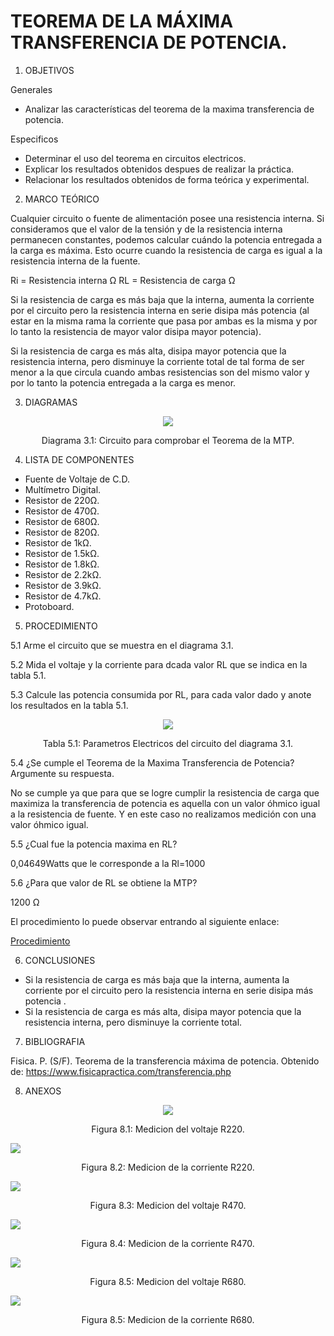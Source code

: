 # TEOREMA DE LA MÁXIMA TRANSFERENCIA DE POTENCIA.

1. OBJETIVOS

Generales

* Analizar las características del teorema de la maxima transferencia de potencia. 

Especificos

* Determinar el uso del teorema en circuitos electricos. 
* Explicar los resultados obtenidos despues de realizar la práctica.
* Relacionar los resultados obtenidos de forma teórica y experimental.

2. MARCO TEÓRICO 

Cualquier circuito o fuente de alimentación posee una resistencia interna. Si consideramos que el valor de la tensión y de la resistencia interna permanecen constantes, podemos calcular cuándo la potencia entregada a la carga es máxima. Esto ocurre cuando la resistencia de carga es igual a la resistencia interna de la fuente.

Ri = Resistencia interna Ω
RL = Resistencia de carga Ω

Si la resistencia de carga es más baja que la interna, aumenta la corriente por el circuito pero la resistencia interna en serie disipa más potencia (al estar en la misma rama la corriente que pasa por ambas es la misma y por lo tanto la resistencia de mayor valor disipa mayor potencia).

Si la resistencia de carga es más alta, disipa mayor potencia que la resistencia interna, pero disminuye la corriente total de tal forma de ser menor a la que circula cuando ambas resistencias son del mismo valor y por lo tanto la potencia entregada a la carga es menor.

3. DIAGRAMAS

<p align="center">
  <img src="https://github.com/Dillanj2/Informe8/blob/main/Im%C3%A1genes/CircuitoMTP.jpg">
</p>
<p align="center">
  Diagrama 3.1: Circuito para comprobar el Teorema de la MTP.
</p>

4. LISTA DE COMPONENTES

* Fuente de Voltaje de C.D. 
* Multímetro Digital.
* Resistor de 220Ω.
* Resistor de 470Ω.
* Resistor de 680Ω.
* Resistor de 820Ω.
* Resistor de 1kΩ.
* Resistor de 1.5kΩ.
* Resistor de 1.8kΩ.
* Resistor de 2.2kΩ.
* Resistor de 3.9kΩ.
* Resistor de 4.7kΩ.
* Protoboard.

5. PROCEDIMIENTO

5.1 Arme el circuito que se muestra en el diagrama 3.1.

5.2 Mida el voltaje y la corriente para dcada valor RL que se indica en la tabla 5.1.

5.3 Calcule las potencia consumida por RL, para cada valor dado y anote los resultados en la tabla 5.1.

<p align="center">
  <img src="https://github.com/Dillanj2/Informe8/blob/main/Im%C3%A1genes/TablaPotencia.jpg">
</p>
<p align="center">
  Tabla 5.1: Parametros Electricos del circuito del diagrama 3.1.
</p>

5.4 ¿Se cumple el Teorema de la Maxima Transferencia de Potencia? Argumente su respuesta.

No se cumple ya que para que se logre cumplir la resistencia de carga que maximiza la transferencia de potencia es aquella con un valor óhmico igual a la resistencia de fuente. Y en este caso no realizamos medición con una valor óhmico igual.

5.5 ¿Cual fue la potencia maxima en RL? 

0,04649Watts que le corresponde a la Rl=1000

5.6 ¿Para que valor de RL se obtiene la MTP?

1200 Ω

El procedimiento lo puede observar entrando al siguiente enlace: 

<p><a href="https://github.com/Dillanj2/Informe8/blob/main/C%C3%B3digo%20fuente/Procedimiento_de_Laboratorio_8.pdf">Procedimiento</a>

6. CONCLUSIONES

* Si la resistencia de carga es más baja que la interna, aumenta la corriente por el circuito pero la resistencia interna en serie disipa más potencia . 
* Si la resistencia de carga es más alta, disipa mayor potencia que la resistencia interna, pero disminuye la corriente total.

7. BIBLIOGRAFIA

Fisica. P. (S/F). Teorema de la transferencia máxima de potencia. Obtenido de: https://www.fisicapractica.com/transferencia.php

8. ANEXOS

<p align="center">
  <img src="https://github.com/Dillanj2/Informe8/blob/main/Im%C3%A1genes/V2020.png">
</p>
<p align="center">
  Figura 8.1: Medicion del voltaje R220.
</p

<p align="center">
  <img src="https://github.com/Dillanj2/Informe8/blob/main/Im%C3%A1genes/I2020.png">
</p>
<p align="center">
  Figura 8.2: Medicion de la corriente R220.
</p
  
<p align="center">
  <img src="https://github.com/Dillanj2/Informe8/blob/main/Im%C3%A1genes/V470.png">
</p>
<p align="center">
  Figura 8.3: Medicion del voltaje R470.
</p
  
<p align="center">
  <img src="https://github.com/Dillanj2/Informe8/blob/main/Im%C3%A1genes/I470.png">
</p>
<p align="center">
  Figura 8.4: Medicion de la corriente R470.
</p
  
<p align="center">
  <img src="https://github.com/Dillanj2/Informe8/blob/main/Im%C3%A1genes/V680.png">
</p>
<p align="center">
  Figura 8.5: Medicion del voltaje R680.
</p

<p align="center">
  <img src="https://github.com/Dillanj2/Informe8/blob/main/Im%C3%A1genes/I680.png">
</p>
<p align="center">
  Figura 8.5: Medicion de la corriente R680.
</p
  
